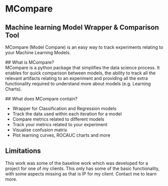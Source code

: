 # MCompare
## Machine learning Model Wrapper & Comparison Tool  
MCompare (Model Compare) is an easy way to track experiments relating to your Machine Learning Models.

## What is MCompare?  
MCompare is a python package that simplifies the data science process. It enables for quick comparison between models, the ability to track all the relevant artifacts relating to an experiment and providing all the extra functionality required to understand more about models (e.g. Learning Charts).

## What does MCompare contain?  
* Wrapper for Classification and Regression models
* Track the data used within each iteration for a model
* Compare metrics related to different models
* Track your metrics related to your experiment
* Visualise confusion matrix
* Plot learning curves, ROCAUC charts and more

## Limitations  
This work was some of the baseline work which was developed for a project for one of my clients. This only has some of the basic functionality, with some aspects missing as that is IP for my client. Contact me to learn more.